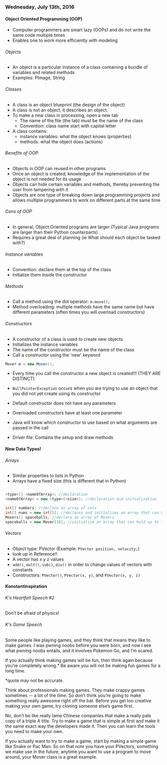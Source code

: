 ### Wednesday, July 13th, 2016

#### Object Oriented Programming (OOP)
* Computer programmers are smart lazy (OOPs) and do not write the same code multiple times
* Enables one to work more efficiently with modeling

###### Objects
* An object is a particular instance of a class containing a bundle of variables and related methods
* Examples: PImage, String

###### Classes 
* A class is an object blueprint (the design of the object) 
* A class is not an object, it describes an object.
* To make a new class in processing, open a new tab
  * The name of the file (the tab) must be the name of the class
  * Convention: class name start with capital letter
* A class contains:
  * instance variables: what the object knows (properties)
  * methods: what the object does (actions)

###### Benefits of OOP
* Objects in OOP can reused in other programs
* Once an object is created, knowledge of the implementation of the object is not needed for its usage
* Objects can hide certain variables and methods, thereby preventing the user from tampering with it
* Objects are one type of breaking down large programming projects and allows multiple programmers to work on different parts at the same time

###### Cons of OOP
* In general, Object Oriented programs are larger (Typical Java programs are larger than their Python counterparts)
* Requires a great deal of planning (ie What should each object be tasked with?)

###### Instance variables
* Convention: declare them at the top of the class
* Initialize them inside the constructor

###### Methods
* Call a method using the dot operator: `m.move();`
* Method overloading: multiple methods have the same name but have different parameters (often times you will overload constructors)

###### Constructors
* A constructor of a class is used to create new objects
* Initializes the instance variables
* The name of the constructor must be the name of the class
* Call a constructor using the 'new' keyword
```java
Mover m = new Mover();
```
* Every time you call the constructor a new object is created!!! (THEY ARE DISTINCT)
* `NullPointerException` occurs when you are trying to use an object that you did not yet create using its constructor
* Default constructor does not have any parameters
* Overloaded constructors have at least one parameter
* Java will know which constructor to use based on what arguments are passed in the call

* Driver file: Contains the setup and draw methods

#### New Data Types!

###### Arrays
* Similar properties to lists in Python
* Arrays have a fixed size (this is different that in Python)
```java

<type>[] <nameOfArray>; //declaration
<nameOfArray> = new <type>[<size>]; //declaration and initialization

int[] numbers; //declare an array of ints
int[] nums = new int[5]; //declares and initializes an array that can hold up to 5 ints
Movers[] spaceballs; //declare an array of Movers
spaceballs = new Mover[10]; //initialize an array that can hold up to 10 Movers (doesn’t construct any Movers)

```
###### Vectors
* Object type: PVector (Example: `PVector position, velocity;`)
* look up in Reference!!
* A vector has x y z values
* `add()`, `mult()`, `sub()`, `div()` in order to change values of vectors with constants
* Constructors: `PVector()`, `PVector(x, y)`, and `PVector(x, y, z)`


#### Konstantinspiration

###### K's Heartfelt Speech #2
Don’t be afraid of physics!

###### K's Game Speech
Some people like playing games, and they think that means they like to make games. I was pwning noobs before you were born, and now I see what pwning noobs entails, and it involves Pokemon Go, and I’m scared.

If you actually think making games will be fun, then think again because you’re completely wrong.* Be aware you will not be making fun games for a long time.

*quote may not be accurate.

Think about professionals making games. They make crappy games sometimes -- a lot of the time. So don’t think you’re going to make something really awesome right off the bat. Before you get too creative making your own game, try cloning someone else’s game first.

No, don’t be like really lame Chinese companies that make a really pale copy of a triple A title. Try to make a game that is simple at first and make it the same exact way the developers made it. Then you can learn the tools you need to make your own.

If you actually want to try to make a game, start by making a simple game like Snake or Pac Man. So on that note you have your PVectors, something we make use in the future, anytime you want to use a program to move around, your Mover class is a great example.
